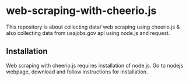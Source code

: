 # web-scraping-with-cheerio.js
This repository is about collecting data/ web scraping using cheerio.js &amp; also collecting data from usajobs.gov api using node.js and request. 

## Installation
Web scraping with cheerio.js requires installation of node.js. Go to nodejs webpage, download and follow instructions for installation.
